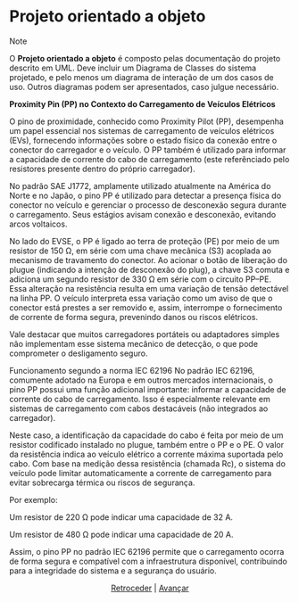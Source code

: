 # Projeto orientado a objeto

>[!NOTE]
>O **Projeto orientado a objeto** é composto pelas documentação do projeto descrito em UML. Deve incluir um Diagrama de Classes do sistema projetado, e pelo menos um diagrama de interação de um dos casos de uso. Outros diagramas podem ser apresentados, caso julgue necessário.



**Proximity Pin (PP) no Contexto do Carregamento de Veículos Elétricos**

O pino de proximidade, conhecido como Proximity Pilot (PP), desempenha um papel essencial nos sistemas de carregamento de veículos elétricos (EVs), fornecendo informações sobre o estado físico da conexão entre o conector do carregador e o veículo. O PP também é utilizado para informar a capacidade de corrente do cabo de carregamento (este referênciado pelo resistores presente dentro do próprio carregador).

No padrão SAE J1772, amplamente utilizado atualmente na América do Norte e no Japão, o pino PP é utilizado para detectar a presença física do conector no veículo e gerenciar o processo de desconexão segura durante o carregamento. Seus estágios avisam conexão e desconexão, evitando arcos voltaicos. 

No lado do EVSE, o PP é ligado ao terra de proteção (PE) por meio de um resistor de 150 Ω, em série com uma chave mecânica (S3) acoplada ao mecanismo de travamento do conector.
Ao acionar o botão de liberação do plugue (indicando a intenção de desconexão do plug), a chave S3 comuta e adiciona um segundo resistor de 330 Ω em série com o circuito PP–PE. Essa alteração na resistência resulta em uma variação de tensão detectável na linha PP. O veículo interpreta essa variação como um aviso de que o conector está prestes a ser removido e, assim, interrompe o fornecimento de corrente de forma segura, prevenindo danos ou riscos elétricos.

Vale destacar que muitos carregadores portáteis ou adaptadores simples não implementam esse sistema mecânico de detecção, o que pode comprometer o desligamento seguro.

Funcionamento segundo a norma IEC 62196
No padrão IEC 62196, comumente adotado na Europa e em outros mercados internacionais, o pino PP possui uma função adicional importante: informar a capacidade de corrente do cabo de carregamento. Isso é especialmente relevante em sistemas de carregamento com cabos destacáveis (não integrados ao carregador).

Neste caso, a identificação da capacidade do cabo é feita por meio de um resistor codificado instalado no plugue, também entre o PP e o PE. O valor da resistência indica ao veículo elétrico a corrente máxima suportada pelo cabo. Com base na medição dessa resistência (chamada Rc), o sistema do veículo pode limitar automaticamente a corrente de carregamento para evitar sobrecarga térmica ou riscos de segurança.

Por exemplo:

Um resistor de 220 Ω pode indicar uma capacidade de 32 A.

Um resistor de 480 Ω pode indicar uma capacidade de 20 A.

Assim, o pino PP no padrão IEC 62196 permite que o carregamento ocorra de forma segura e compatível com a infraestrutura disponível, contribuindo para a integridade do sistema e a segurança do usuário.



<div align="center">

[Retroceder](analise.md) | [Avançar](implementacao.md)

</div>